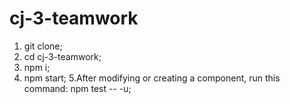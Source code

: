 # cj-3-teamwork
1. git clone;
2. cd cj-3-teamwork;
3. npm i;
4. npm start;
5.After modifying or creating a component, run this command: npm test -- -u;
